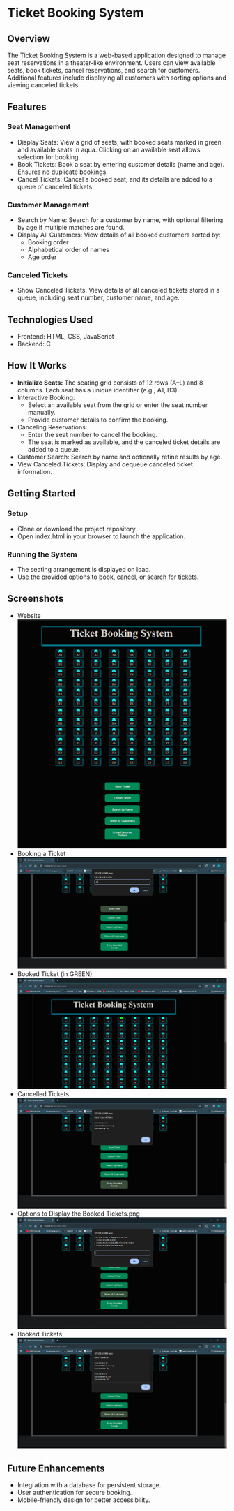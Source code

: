 # Ticket Booking System

## Overview
The Ticket Booking System is a web-based application designed to manage seat reservations in a theater-like environment. Users can view available seats, book tickets, cancel reservations, and search for customers. Additional features include displaying all customers with sorting options and viewing canceled tickets.

## Features
### Seat Management
- Display Seats: View a grid of seats, with booked seats marked in green and available seats in aqua. Clicking on an available seat allows selection for booking.
- Book Tickets: Book a seat by entering customer details (name and age). Ensures no duplicate bookings.
- Cancel Tickets: Cancel a booked seat, and its details are added to a queue of canceled tickets.
### Customer Management
- Search by Name: Search for a customer by name, with optional filtering by age if multiple matches are found.
- Display All Customers: View details of all booked customers sorted by:
    - Booking order
    - Alphabetical order of names
    - Age order
### Canceled Tickets
- Show Canceled Tickets: View details of all canceled tickets stored in a queue, including seat number, customer name, and age.

## Technologies Used
- Frontend: HTML, CSS, JavaScript
- Backend: C

## How It Works
- **Initialize Seats:** The seating grid consists of 12 rows (A–L) and 8 columns. Each seat has a unique identifier (e.g., A1, B3).
- Interactive Booking:
    - Select an available seat from the grid or enter the seat number manually.
    - Provide customer details to confirm the booking.
- Canceling Reservations:
    - Enter the seat number to cancel the booking.
    - The seat is marked as available, and the canceled ticket details are added to a queue.
- Customer Search:
Search by name and optionally refine results by age.
- View Canceled Tickets:
Display and dequeue canceled ticket information.

## Getting Started
### Setup
- Clone or download the project repository.
- Open index.html in your browser to launch the application.
### Running the System
- The seating arrangement is displayed on load.
- Use the provided options to book, cancel, or search for tickets.

## Screenshots
- Website
![Whole Webpage](https://github.com/Anurag1698/Ticket-Booking-System/blob/8d7fac3e5a7d8ed07c452f4683a84b98ff42b45e/Screenshots/Whole%20webpage.png)
- Booking a Ticket
![Booking a Ticket](https://github.com/Anurag1698/Ticket-Booking-System/blob/8d7fac3e5a7d8ed07c452f4683a84b98ff42b45e/Screenshots/Booking%20a%20Ticket.png)
- Booked Ticket (in GREEN)
![Booked Ticket (in GREEN)](https://github.com/Anurag1698/Ticket-Booking-System/blob/8d7fac3e5a7d8ed07c452f4683a84b98ff42b45e/Screenshots/Booked%20Ticket%20(GREEN).png)
- Cancelled Tickets
![](https://github.com/Anurag1698/Ticket-Booking-System/blob/8d7fac3e5a7d8ed07c452f4683a84b98ff42b45e/Screenshots/Cancelled%20Tickets.png)
- Options to Display the Booked Tickets.png
![Options to Display the Booked Tickets.png](https://github.com/Anurag1698/Ticket-Booking-System/blob/8d7fac3e5a7d8ed07c452f4683a84b98ff42b45e/Screenshots/Options%20to%20Display%20the%20Booked%20Tickets.png)
- Booked Tickets
![Booked Tickets](https://github.com/Anurag1698/Ticket-Booking-System/blob/8d7fac3e5a7d8ed07c452f4683a84b98ff42b45e/Screenshots/List%20of%20Booked%20Tickets.png)


## Future Enhancements
- Integration with a database for persistent storage.
- User authentication for secure booking.
- Mobile-friendly design for better accessibility.
